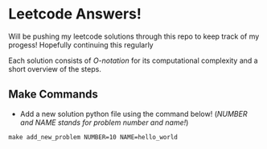 # Leetcode Answers!
Will be pushing my leetcode solutions through this repo to keep track of my progess! Hopefully continuing this regularly

Each solution consists of *O-notation* for its computational complexity and a short overview of the steps.

## Make Commands
- Add a new solution python file using the command below! (*NUMBER and NAME stands for problem number and name!*)
```
make add_new_problem NUMBER=10 NAME=hello_world
```
